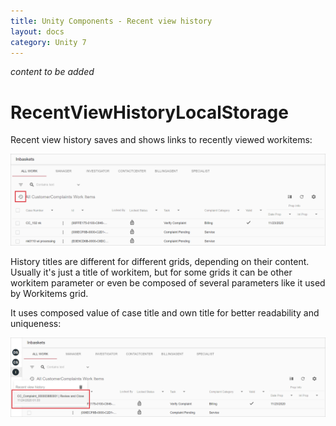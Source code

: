 ```yaml
---
title: Unity Components - Recent view history
layout: docs
category: Unity 7
---
```

*content to be added*

# RecentViewHistoryLocalStorage

Recent view history saves and shows links to recently viewed workitems:

![Choosing an item from list](recent-view-history/images/choose_workitem.png)

History titles are different for different grids, depending on their content. Usually it's just a title of workitem,
but for some grids it can be other workitem parameter or even be composed of several parameters like it used by Workitems grid. 

It uses composed value of case title and own title for better readability and uniqueness:

![History with composed title](recent-view-history/images/history_with_composed_title.png)

